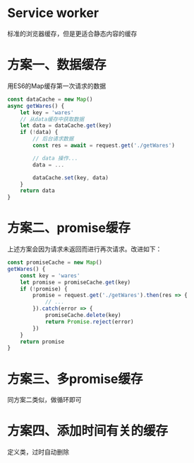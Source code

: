 # Service worker
标准的浏览器缓存，但是更适合静态内容的缓存

# 方案一、数据缓存
用ES6的Map缓存第一次请求的数据
~~~js
const dataCache = new Map()
async getWares() {
    let key = 'wares'
    // 从data缓存中获取数据
    let data = dataCache.get(key)
    if (!data) {
        // 后台请求数据
        const res = await = request.get('./getWares')

        // data 操作...
        data = ...

        dataCache.set(key, data)
    }
    return data
}
~~~

# 方案二、promise缓存
上述方案会因为请求未返回而进行再次请求。改进如下：
~~~js
const promiseCache = new Map()
getWares() {
    const key = 'wares'
    let promise = promiseCache.get(key)
    if (!promise) {
        promise = request.get('./getWares').then(res => {
            // ...
        }).catch(error => {
            promiseCache.delete(key)
            return Promise.reject(error)
        })
    }
    return promise
}
~~~

# 方案三、多promise缓存
同方案二类似，做循环即可

# 方案四、添加时间有关的缓存
定义类，过时自动删除


